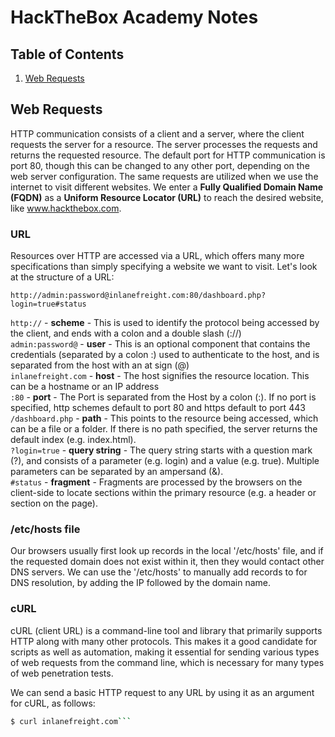 # HackTheBox Academy Notes

## Table of Contents
1. [Web Requests](#web_requests)

## Web Requests <a name='web_requests'></a>

HTTP communication consists of a client and a server, where the client requests the server for a resource. The server processes the requests and returns the requested resource. The default port for HTTP communication is port 80, though this can be changed to any other port, depending on the web server configuration. The same requests are utilized when we use the internet to visit different websites. We enter a **Fully Qualified Domain Name (FQDN)** as a **Uniform Resource Locator (URL)** to reach the desired website, like www.hackthebox.com.

### URL

Resources over HTTP are accessed via a URL, which offers many more specifications than simply specifying a website we want to visit. Let's look at the structure of a URL:

`http://admin:password@inlanefreight.com:80/dashboard.php?login=true#status`

`http://` - **scheme** - This is used to identify the protocol being accessed by the client, and ends with a colon and a double slash (://) <br />
`admin:password@` - **user** - This is an optional component that contains the credentials (separated by a colon :) used to authenticate to the host, and is separated from the host with an at sign (@) <br />
`inlanefreight.com` - **host** - The host signifies the resource location. This can be a hostname or an IP address <br />
`:80` - **port** - The Port is separated from the Host by a colon (:). If no port is specified, http schemes default to port 80 and https default to port 443 <br />
`/dashboard.php` - **path** - This points to the resource being accessed, which can be a file or a folder. If there is no path specified, the server returns the default index (e.g. index.html). <br />
`?login=true` - **query string** - The query string starts with a question mark (?), and consists of a parameter (e.g. login) and a value (e.g. true). Multiple parameters can be separated by an ampersand (&). <br />
`#status` - **fragment** - Fragments are processed by the browsers on the client-side to locate sections within the primary resource (e.g. a header or section on the page). <br />

### /etc/hosts file

Our browsers usually first look up records in the local '/etc/hosts' file, and if the requested domain does not exist within it, then they would contact other DNS servers. We can use the '/etc/hosts' to manually add records to for DNS resolution, by adding the IP followed by the domain name.

### cURL

cURL (client URL) is a command-line tool and library that primarily supports HTTP along with many other protocols. This makes it a good candidate for scripts as well as automation, making it essential for sending various types of web requests from the command line, which is necessary for many types of web penetration tests.

We can send a basic HTTP request to any URL by using it as an argument for cURL, as follows:
```bash
$ curl inlanefreight.com```

